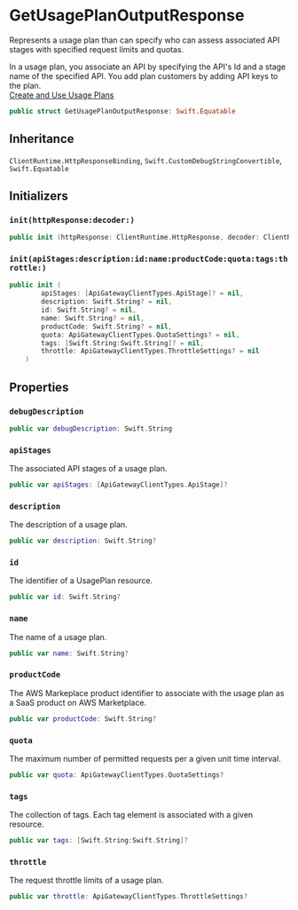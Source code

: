 # GetUsagePlanOutputResponse

Represents a usage plan than can specify who can assess associated API stages with specified request limits and quotas.

<div class="remarks">
In a usage plan, you associate an API by specifying the API's Id and a stage name of the specified API. You add plan customers by adding API keys to the plan.
</div>
<div class="seeAlso">
<a href="https:​//docs.aws.amazon.com/apigateway/latest/developerguide/api-gateway-api-usage-plans.html">Create and Use Usage Plans
</div>

``` swift
public struct GetUsagePlanOutputResponse: Swift.Equatable 
```

## Inheritance

`ClientRuntime.HttpResponseBinding`, `Swift.CustomDebugStringConvertible`, `Swift.Equatable`

## Initializers

### `init(httpResponse:decoder:)`

``` swift
public init (httpResponse: ClientRuntime.HttpResponse, decoder: ClientRuntime.ResponseDecoder? = nil) throws 
```

### `init(apiStages:description:id:name:productCode:quota:tags:throttle:)`

``` swift
public init (
        apiStages: [ApiGatewayClientTypes.ApiStage]? = nil,
        description: Swift.String? = nil,
        id: Swift.String? = nil,
        name: Swift.String? = nil,
        productCode: Swift.String? = nil,
        quota: ApiGatewayClientTypes.QuotaSettings? = nil,
        tags: [Swift.String:Swift.String]? = nil,
        throttle: ApiGatewayClientTypes.ThrottleSettings? = nil
    )
```

## Properties

### `debugDescription`

``` swift
public var debugDescription: Swift.String 
```

### `apiStages`

The associated API stages of a usage plan.

``` swift
public var apiStages: [ApiGatewayClientTypes.ApiStage]?
```

### `description`

The description of a usage plan.

``` swift
public var description: Swift.String?
```

### `id`

The identifier of a UsagePlan resource.

``` swift
public var id: Swift.String?
```

### `name`

The name of a usage plan.

``` swift
public var name: Swift.String?
```

### `productCode`

The AWS Markeplace product identifier to associate with the usage plan as a SaaS product on AWS Marketplace.

``` swift
public var productCode: Swift.String?
```

### `quota`

The maximum number of permitted requests per a given unit time interval.

``` swift
public var quota: ApiGatewayClientTypes.QuotaSettings?
```

### `tags`

The collection of tags. Each tag element is associated with a given resource.

``` swift
public var tags: [Swift.String:Swift.String]?
```

### `throttle`

The request throttle limits of a usage plan.

``` swift
public var throttle: ApiGatewayClientTypes.ThrottleSettings?
```
